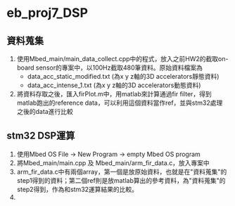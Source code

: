 # eb_proj7_DSP

## 資料蒐集
1. 使用Mbed_main/main_data_collect.cpp中的程式，放入之前HW2的截取on-board sensor的專案中，以100Hz截取480筆資料。原始資料檔案為
   - data_acc_static_modified.txt (為x y z軸的3D accelerators靜態資料)
   - data_acc_intense_1.txt (為x y z軸的3D accelerators動態資料)
2. 將資料存取之後，匯入firPlot.m中，用matlab來計算通過fir filter，得到matlab跑出的reference data，可以利用這個資料當作ref，並與stm32處理之後的data進行比較

## stm32 DSP運算
1. 使用Mbed OS File -> New Program -> empty Mbed OS program
2. 將Mbed_main/main.cpp 及 Mbed_main/arm_fir_data.c，放入專案中
3. arm_fir_data.c中有兩個array，第一個是放原始資料，也就是在"資料蒐集"的step1得到的資料；第二個ref則是放matlab算出的參考資料，為"資料蒐集"的step2得到，作為和stm32運算結果的比較。
4. 
